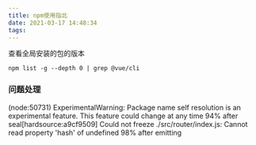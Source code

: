 ```yaml
---
title: npm使用指北
date: 2021-03-17 14:48:34
tags:
---
```


查看全局安装的包的版本
```
npm list -g --depth 0 | grep @vue/cli
```

### 问题处理
(node:50731) ExperimentalWarning: Package name self resolution is an experimental feature. This feature could change at any time
94% after seal[hardsource:a9cf9509] Could not freeze ./src/router/index.js: Cannot read property 'hash' of undefined
98% after emitting

